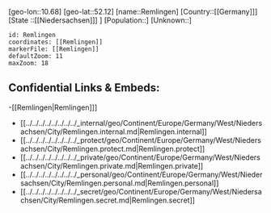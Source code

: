 ﻿---
location: [52.12,10.68]
mapzoom: [7,12] 
mapmarker: city 
type: City
tags:
- geo/City


SpocWebEntityId: 33703
isDeleted: false
confidential: public

---
[geo-lon::10.68]
[geo-lat::52.12]
[name::Remlingen]
[Country::[[Germany]]]
[State ::[[Niedersachsen]]] ]
[Population::]
[Unknown::]


```leaflet
id: Remlingen
coordinates: [[Remlingen]]
markerFile: [[Remlingen]]
defaultZoom: 11 
maxZoom: 18
```


## Confidential Links & Embeds: 
-[[Remlingen|Remlingen]]] 
- [[../../../../../../../../_internal/geo/Continent/Europe/Germany/West/Niedersachsen/City/Remlingen.internal.md|Remlingen.internal]] 
- [[../../../../../../../../_protect/geo/Continent/Europe/Germany/West/Niedersachsen/City/Remlingen.protect.md|Remlingen.protect]] 
- [[../../../../../../../../_private/geo/Continent/Europe/Germany/West/Niedersachsen/City/Remlingen.private.md|Remlingen.private]] 
- [[../../../../../../../../_personal/geo/Continent/Europe/Germany/West/Niedersachsen/City/Remlingen.personal.md|Remlingen.personal]] 
- [[../../../../../../../../_secret/geo/Continent/Europe/Germany/West/Niedersachsen/City/Remlingen.secret.md|Remlingen.secret]] 
